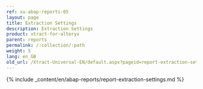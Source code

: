 ```yaml
---
ref: xu-abap-reports-05
layout: page
title: Extraction Settings
description: Extraction Settings
product: xtract-for-alteryx
parent: reports
permalink: /:collection/:path
weight: 5
lang: en_GB
old_url: /Xtract-Universal-EN/default.aspx?pageid=report-extraction-settings
---
```


{% include _content/en/abap-reports/report-extraction-settings.md %}
